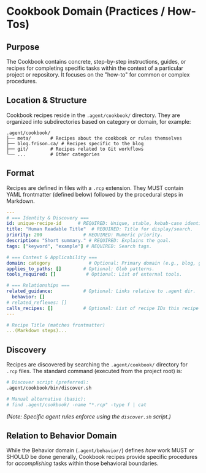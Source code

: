 # Cookbook Domain (Practices / How-Tos)

## Purpose

The Cookbook contains concrete, step-by-step instructions, guides, or recipes for completing specific tasks within the context of a particular project or repository. It focuses on the "how-to" for common or complex procedures.

## Location & Structure

Cookbook recipes reside in the `.agent/cookbook/` directory. They are organized into subdirectories based on category or domain, for example:

```
.agent/cookbook/
├── meta/       # Recipes about the cookbook or rules themselves
├── blog.frison.ca/ # Recipes specific to the blog
├── git/        # Recipes related to Git workflows
└── ...         # Other categories
```

## Format

Recipes are defined in files with a `.rcp` extension. They MUST contain YAML frontmatter (defined below) followed by the procedural steps in Markdown.

```yaml
---
# === Identity & Discovery ===
id: unique-recipe-id      # REQUIRED: Unique, stable, kebab-case identifier.
title: "Human Readable Title"  # REQUIRED: Title for display/search.
priority: 200               # REQUIRED: Numeric priority.
description: "Short summary." # REQUIRED: Explains the goal.
tags: ["keyword", "example"] # REQUIRED: Search tags.

# === Context & Applicability ===
domain: category              # Optional: Primary domain (e.g., blog, git).
applies_to_paths: []        # Optional: Glob patterns.
tools_required: []           # Optional: List of external tools.

# === Relationships ===
related_guidance:           # Optional: Links relative to .agent dir.
  behavior: []
# related_reflexes: []
calls_recipes: []           # Optional: List of recipe IDs this recipe invokes.
---

# Recipe Title (matches frontmatter)
...(Markdown steps)...
```

## Discovery

Recipes are discovered by searching the `.agent/cookbook/` directory for `.rcp` files. The standard command (executed from the project root) is:

```bash
# Discover script (preferred):
.agent/cookbook/bin/discover.sh

# Manual alternative (basic):
# find .agent/cookbook/ -name "*.rcp" -type f | cat
```
*(Note: Specific agent rules enforce using the `discover.sh` script.)*

## Relation to Behavior Domain

While the Behavior domain (`.agent/behavior/`) defines *how* work MUST or SHOULD be done generally, Cookbook recipes provide specific procedures for *accomplishing* tasks within those behavioral boundaries.